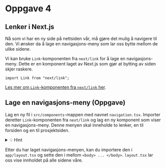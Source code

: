 # Oppgave 4

## Lenker i Next.js

Nå som vi har en ny side på nettsiden vår, må gjøre det mulig å navigere til den. Vi ønsker da å lage en navigasjons-meny som lar oss bytte mellom de ulike sidene.

Vi kan bruke `Link`-komponenten fra `next/link` for å lage en navigasjons-meny. Dette er en komponent laget av Next.js som gjør at bytting av siden skjer raskere.

```tsx
import Link from "next/link";
```

[Les mer om `Link`-komponenten fra `next/link` her](https://nextjs.org/docs/app/api-reference/components/link).

## Lage en navigasjons-meny (Oppgave)

Lag en ny fil i `src/components`-mappen med navnet `navigation.tsx`. Importer deretter `Link`-komponenten fra `next/link` og lag en ny komponent som viser en navigasjons-meny. Denne menyen skal inneholde to lenker, en til forsiden og en til prosjektsiden.

<details>

<summary>💡 Hint</summary>

```tsx
// src/components/navigation.tsx
import Link from "next/link";

// Din kode...

export function Navigation() {
  return (
    <nav className="flex gap-4">
      <Link href="/">
        <a className="text-blue-300 hover:text-blue-100">Hjem</a>
      </Link>
      <Link href="/prosjekter">
        <a className="text-blue-300 hover:text-blue-100">Prosjekter</a>
      </Link>
    </nav>
  );
}
```

</details>

Etter du har laget navigasjons-menyen, kan du importere den i `app/layout.tsx` og sette den i mellom `<body> ... </body>`. `layout.tsx` lar oss vise innholdet på alle sidene våre.
